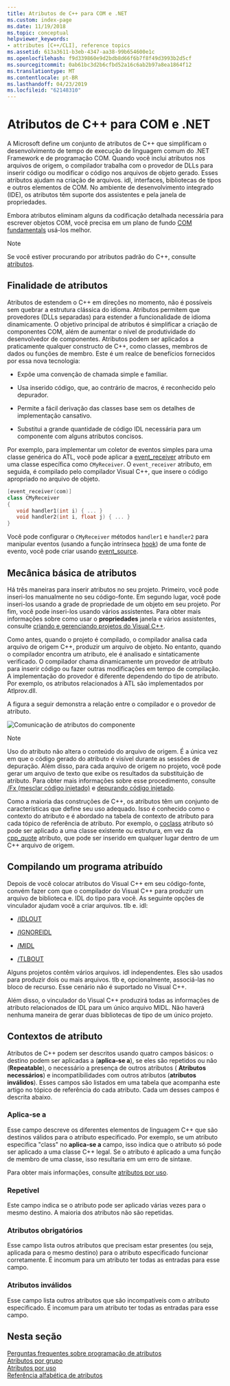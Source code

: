 ```yaml
---
title: Atributos de C++ para COM e .NET
ms.custom: index-page
ms.date: 11/19/2018
ms.topic: conceptual
helpviewer_keywords:
- attributes [C++/CLI], reference topics
ms.assetid: 613a3611-b3eb-4347-aa38-99b654600e1c
ms.openlocfilehash: f9d339860e9d2bdb8d66f6b7f8f49d3993b2d5cf
ms.sourcegitcommit: 0ab61bc3d2b6cfbd52a16c6ab2b97a8ea1864f12
ms.translationtype: MT
ms.contentlocale: pt-BR
ms.lasthandoff: 04/23/2019
ms.locfileid: "62148310"
---
```

# <a name="c-attributes-for-com-and-net"></a>Atributos de C++ para COM e .NET

A Microsoft define um conjunto de atributos de C++ que simplificam o desenvolvimento de tempo de execução de linguagem comum do .NET Framework e de programação COM. Quando você inclui atributos nos arquivos de origem, o compilador trabalha com o provedor de DLLs para inserir código ou modificar o código nos arquivos de objeto gerado. Esses atributos ajudam na criação de arquivos. idl, interfaces, bibliotecas de tipos e outros elementos de COM. No ambiente de desenvolvimento integrado (IDE), os atributos têm suporte dos assistentes e pela janela de propriedades.

Embora atributos eliminam alguns da codificação detalhada necessária para escrever objetos COM, você precisa em um plano de fundo [COM fundamentals](/windows/desktop/com/the-component-object-model) usá-los melhor.

> [!NOTE]
> Se você estiver procurando por atributos padrão do C++, consulte [atributos](../../cpp/attributes.md).

## <a name="purpose-of-attributes"></a>Finalidade de atributos

Atributos de estendem o C++ em direções no momento, não é possíveis sem quebrar a estrutura clássica do idioma. Atributos permitem que provedores (DLLs separadas) para estender a funcionalidade de idioma dinamicamente. O objetivo principal de atributos é simplificar a criação de componentes COM, além de aumentar o nível de produtividade do desenvolvedor de componentes. Atributos podem ser aplicados a praticamente qualquer constructo de C++, como classes, membros de dados ou funções de membro. Este é um realce de benefícios fornecidos por essa nova tecnologia:

- Expõe uma convenção de chamada simple e familiar.

- Usa inserido código, que, ao contrário de macros, é reconhecido pelo depurador.

- Permite a fácil derivação das classes base sem os detalhes de implementação cansativo.

- Substitui a grande quantidade de código IDL necessária para um componente com alguns atributos concisos.

Por exemplo, para implementar um coletor de eventos simples para uma classe genérica do ATL, você pode aplicar a [event_receiver](event-receiver.md) atributo em uma classe específica como `CMyReceiver`. O `event_receiver` atributo, em seguida, é compilado pelo compilador Visual C++, que insere o código apropriado no arquivo de objeto.

```cpp
[event_receiver(com)]
class CMyReceiver
{
   void handler1(int i) { ... }
   void handler2(int i, float j) { ... }
}
```

Você pode configurar o `CMyReceiver` métodos `handler1` e `handler2` para manipular eventos (usando a função intrínseca [hook](../../cpp/hook.md)) de uma fonte de evento, você pode criar usando [event_source](event-source.md).

## <a name="basic-mechanics-of-attributes"></a>Mecânica básica de atributos

Há três maneiras para inserir atributos no seu projeto. Primeiro, você pode inseri-los manualmente no seu código-fonte. Em segundo lugar, você pode inseri-los usando a grade de propriedade de um objeto em seu projeto. Por fim, você pode inseri-los usando vários assistentes. Para obter mais informações sobre como usar o **propriedades** janela e vários assistentes, consulte [criando e gerenciando projetos do Visual C++](../../build/creating-and-managing-visual-cpp-projects.md).

Como antes, quando o projeto é compilado, o compilador analisa cada arquivo de origem C++, produzir um arquivo de objeto. No entanto, quando o compilador encontra um atributo, ele é analisado e sintaticamente verificado. O compilador chama dinamicamente um provedor de atributo para inserir código ou fazer outras modificações em tempo de compilação. A implementação do provedor é diferente dependendo do tipo de atributo. Por exemplo, os atributos relacionados à ATL são implementados por Atlprov.dll.

A figura a seguir demonstra a relação entre o compilador e o provedor de atributo.

![Comunicação de atributos do componente](../media/vccompattrcomm.gif "comunicação de atributos do componente")

> [!NOTE]
> Uso do atributo não altera o conteúdo do arquivo de origem. É a única vez em que o código gerado do atributo é visível durante as sessões de depuração. Além disso, para cada arquivo de origem no projeto, você pode gerar um arquivo de texto que exibe os resultados da substituição de atributo. Para obter mais informações sobre esse procedimento, consulte [/Fx (mesclar código injetado)](../../build/reference/fx-merge-injected-code.md) e [depurando código injetado](/visualstudio/debugger/how-to-debug-injected-code).

Como a maioria das construções de C++, os atributos têm um conjunto de características que define seu uso adequado. Isso é conhecido como o contexto do atributo e é abordado na tabela de contexto de atributo para cada tópico de referência de atributo. Por exemplo, o [coclass](coclass.md) atributo só pode ser aplicado a uma classe existente ou estrutura, em vez da [cpp_quote](cpp-quote.md) atributo, que pode ser inserido em qualquer lugar dentro de um C++ arquivo de origem.

## <a name="building-an-attributed-program"></a>Compilando um programa atribuído

Depois de você colocar atributos do Visual C++ em seu código-fonte, convém fazer com que o compilador do Visual C++ para produzir um arquivo de biblioteca e. IDL do tipo para você. As seguinte opções de vinculador ajudam você a criar arquivos. tlb e. idl:

- [/IDLOUT](../../build/reference/idlout-name-midl-output-files.md)

- [/IGNOREIDL](../../build/reference/ignoreidl-don-t-process-attributes-into-midl.md)

- [/MIDL](../../build/reference/midl-specify-midl-command-line-options.md)

- [/TLBOUT](../../build/reference/tlbout-name-dot-tlb-file.md)

Alguns projetos contêm vários arquivos. idl independentes. Eles são usados para produzir dois ou mais arquivos. tlb e, opcionalmente, associá-las no bloco de recurso. Esse cenário não é suportado no Visual C++.

Além disso, o vinculador do Visual C++ produzirá todas as informações de atributo relacionados de IDL para um único arquivo MIDL. Não haverá nenhuma maneira de gerar duas bibliotecas de tipo de um único projeto.

## <a name="contexts"></a> Contextos de atributo

Atributos de C++ podem ser descritos usando quatro campos básicos: o destino podem ser aplicadas a (**aplica-se a**), se eles são repetidos ou não (**Repeatable**), o necessário a presença de outros atributos ( **Atributos necessários**) e incompatibilidades com outros atributos (**atributos inválidos**). Esses campos são listados em uma tabela que acompanha este artigo no tópico de referência do cada atributo. Cada um desses campos é descrita abaixo.

### <a name="applies-to"></a>Aplica-se a

Esse campo descreve os diferentes elementos de linguagem C++ que são destinos válidos para o atributo especificado. Por exemplo, se um atributo especifica "class" no **aplica-se a** campo, isso indica que o atributo só pode ser aplicado a uma classe C++ legal. Se o atributo é aplicado a uma função de membro de uma classe, isso resultaria em um erro de sintaxe.

Para obter mais informações, consulte [atributos por uso](attributes-by-usage.md).

### <a name="repeatable"></a>Repetível

Este campo indica se o atributo pode ser aplicado várias vezes para o mesmo destino. A maioria dos atributos não são repetidas.

### <a name="required-attributes"></a>Atributos obrigatórios

Esse campo lista outros atributos que precisam estar presentes (ou seja, aplicada para o mesmo destino) para o atributo especificado funcionar corretamente. É incomum para um atributo ter todas as entradas para esse campo.

### <a name="invalid-attributes"></a>Atributos inválidos

Esse campo lista outros atributos que são incompatíveis com o atributo especificado. É incomum para um atributo ter todas as entradas para esse campo.

## <a name="in-this-section"></a>Nesta seção

[Perguntas frequentes sobre programação de atributos](attribute-programming-faq.md)<br/>
[Atributos por grupo](attributes-by-group.md)<br/>
[Atributos por uso](attributes-by-usage.md)<br/>
[Referência alfabética de atributos](attributes-alphabetical-reference.md)